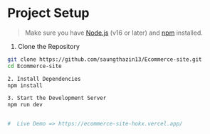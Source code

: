 

#  Project Setup

> Make sure you have [Node.js](https://nodejs.org/) (v16 or later) and [npm](https://www.npmjs.com/) installed.

 1. Clone the Repository
 ```bash
git clone https://github.com/saungthazin13/Ecommerce-site.git
cd Ecommerce-site

2. Install Dependencies
npm install

3. Start the Development Server
npm run dev


#  Live Demo => https://ecommerce-site-hokx.vercel.app/
